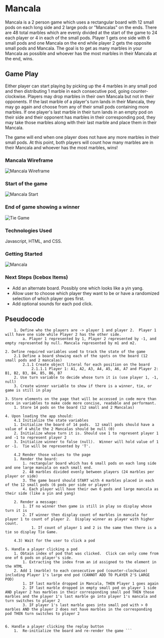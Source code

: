 # Mancala
Mancala is a 2 person game which uses a rectangular board with 12 small pods on each long side and 2 large pods or "Mancalas" on the ends.  There are 48 total marbles which are evenly divided at the start of the game to 24 each player or 4 in each of the small pods.  Player 1 gets one side with 6 small pods and one Mancala on the end while player 2 gets the opposite small pods and Mancala.  The goal is to get as many marbles in your Mancala as possible and whoever has the most marbles in their Mancala at the end, wins.

## Game Play
Either player can start playing by picking up the 4 marbles in any small pod and then distributing 1 marble in each consecutive pod, going counter-clockwise.  Players may drop marbles in their own Mancala but not in their opponents.  If the last marble of a player's turn lands in their Mancala, they may go again and choose from any of their small pods containing more marbles.  If one player's last marble in their turn lands in an empty pod on their side and their opponent has marbles in their corresponding pod, they may take those marbles along with their last marble and place them in their Mancala.

The game will end when one player does not have any more marbles in their small pods.  At this point, both players will count how many marbles are in their Mancala and whoever has the most marbles, wins!


### Mancala Wireframe
![Mancala Wireframe](https://i.imgur.com/5LvCBOr.jpg "Mancala Wireframe")

### Start of the game

![Mancala Start](https://i.imgur.com/WaNi45y.png "Mancala Start")

### End of game showing a winner

![Tie Game](https://i.imgur.com/hMgFwj2.png "Winner Game")

### Technologies Used

Javascript, HTML, and CSS.

### Getting Started

![Mancala](https://azebolsky.github.io/Mancala/ "The marble game!") 

### Next Steps (Icebox Items)

* Add an alternate board.  Possibly one which looks like a yin yang.
* Allow user to choose which player they want to be or have a randomized selection of which player goes first.
* Add optional sounds for each pod click.


## Pseudocode

```1. Define required constants
    1. Define who the players are -> player 1 and player 2.  Player 1 will have one side while Player 2 has the other side.
        a. Player 1 represented by 1, Player 2 represented by -1, and empty represented by null. Mancala represented by m1 and m2.

2. Define required variables used to track the state of the game
    2.1 Define a board showing each of the spots on the board (12 small pods and 2 mancalas)
        2.1.1 Create object literal for each position on the board
            2.1.1.1 Player 1: A1, A2, A3, A4, A5, A6, A7 and Player 2: B1, B2, B3, B4, B5, B6, B7
    2. Use turn variable to decide whose turn it is (use player 1, -1, null)
    3. Create winner variable to show if there is a winner, tie, or game is still in play

3. Store elements on the page that will be accessed in code more than once in variables to make code more concise, readable and performant.
    1. Store 14 pods on the board (12 small and 2 Mancalas)

4. Upon loading the app should:
    4.1 Initialize the state variables
    1. Initialize the board of 14 pods.  12 small pods should have a value of 4 while the 2 Mancalas should be null (0)
    2. Initialize whose turn it is. Should use 1 to represent player 1 and -1 to represent player 2
    3. Initialize winner to false (null).  Winner will hold value of 1 or -1.  Tie will be represented by 'T'.

    4.2 Render those values to the page
    1. Render the board:
        1. rectangular board which has 6 small pods on each long side and one large mancala on each small end.
        2. 48 marbles divided evenly between players (24 marbles per player or side)
        3. The game board should START with 4 marbles placed in each of the 12 small pods (6 pods per side or player) 
        4. Each player will have their own 6 pods and large mancala as their side (like a yin and yang)

    2. Render a message:
        1. If no winner then game is still in play so display whose turn it is
        2. If winner then display count of marbles in mancala for player 1 to count of player 2.  Display winner as player with higher count.
            1. If count of player 1 and 2 is the same then there is a tie so display Tie Game.

    4.3) Wait for the user to click a pod

5. Handle a player clicking a pod
    1. Obtain index of pod that was clicked.  Click can only come from one of 6 pods on player's side.
        1. Extracting the index from an id assigned to the element in the HTML
    2. Add 1 (marble) to each consecutive pod (counter-clockwise) including Player 1's large end pod (CANNOT ADD TO PLAYER 2'S LARGE POD)
        1. IF last marble dropped in Mancala, THEN Player 1 goes again
        2. IF last marble dropped in empty small pod on player 1 side AND player 2 has marbles in their corresponding small pod THEN those marbles and the player 1's last marble go into player 1's mancala and turn switches to player 2
        3. IF player 1's last marble goes into small pod with > 0 marbles AND the player 2 does not have marbles in the corresponding pod THEN turn switches to player 2


6. Handle a player clicking the replay button
    1.  Re-initialize the board and re-render the game ```
